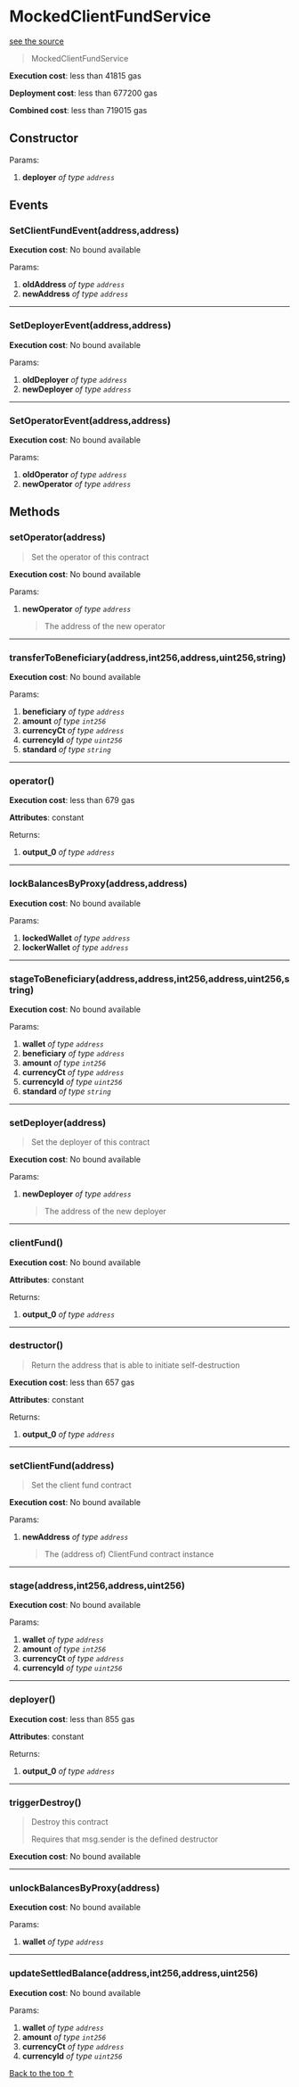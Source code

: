 # MockedClientFundService
[see the source](git+https://github.com/hubiinetwork/nahmii-contracts/tree/master/contracts/test/MockedClientFundService.sol)
> MockedClientFundService


**Execution cost**: less than 41815 gas

**Deployment cost**: less than 677200 gas

**Combined cost**: less than 719015 gas

## Constructor



Params:

1. **deployer** *of type `address`*

## Events
### SetClientFundEvent(address,address)


**Execution cost**: No bound available


Params:

1. **oldAddress** *of type `address`*
2. **newAddress** *of type `address`*

--- 
### SetDeployerEvent(address,address)


**Execution cost**: No bound available


Params:

1. **oldDeployer** *of type `address`*
2. **newDeployer** *of type `address`*

--- 
### SetOperatorEvent(address,address)


**Execution cost**: No bound available


Params:

1. **oldOperator** *of type `address`*
2. **newOperator** *of type `address`*


## Methods
### setOperator(address)
>
>Set the operator of this contract


**Execution cost**: No bound available


Params:

1. **newOperator** *of type `address`*

    > The address of the new operator



--- 
### transferToBeneficiary(address,int256,address,uint256,string)


**Execution cost**: No bound available


Params:

1. **beneficiary** *of type `address`*
2. **amount** *of type `int256`*
3. **currencyCt** *of type `address`*
4. **currencyId** *of type `uint256`*
5. **standard** *of type `string`*


--- 
### operator()


**Execution cost**: less than 679 gas

**Attributes**: constant



Returns:


1. **output_0** *of type `address`*

--- 
### lockBalancesByProxy(address,address)


**Execution cost**: No bound available


Params:

1. **lockedWallet** *of type `address`*
2. **lockerWallet** *of type `address`*


--- 
### stageToBeneficiary(address,address,int256,address,uint256,string)


**Execution cost**: No bound available


Params:

1. **wallet** *of type `address`*
2. **beneficiary** *of type `address`*
3. **amount** *of type `int256`*
4. **currencyCt** *of type `address`*
5. **currencyId** *of type `uint256`*
6. **standard** *of type `string`*


--- 
### setDeployer(address)
>
>Set the deployer of this contract


**Execution cost**: No bound available


Params:

1. **newDeployer** *of type `address`*

    > The address of the new deployer



--- 
### clientFund()


**Execution cost**: No bound available

**Attributes**: constant



Returns:


1. **output_0** *of type `address`*

--- 
### destructor()
>
>Return the address that is able to initiate self-destruction


**Execution cost**: less than 657 gas

**Attributes**: constant



Returns:


1. **output_0** *of type `address`*

--- 
### setClientFund(address)
>
>Set the client fund contract


**Execution cost**: No bound available


Params:

1. **newAddress** *of type `address`*

    > The (address of) ClientFund contract instance



--- 
### stage(address,int256,address,uint256)


**Execution cost**: No bound available


Params:

1. **wallet** *of type `address`*
2. **amount** *of type `int256`*
3. **currencyCt** *of type `address`*
4. **currencyId** *of type `uint256`*


--- 
### deployer()


**Execution cost**: less than 855 gas

**Attributes**: constant



Returns:


1. **output_0** *of type `address`*

--- 
### triggerDestroy()
>
>Destroy this contract
>
> Requires that msg.sender is the defined destructor


**Execution cost**: No bound available




--- 
### unlockBalancesByProxy(address)


**Execution cost**: No bound available


Params:

1. **wallet** *of type `address`*


--- 
### updateSettledBalance(address,int256,address,uint256)


**Execution cost**: No bound available


Params:

1. **wallet** *of type `address`*
2. **amount** *of type `int256`*
3. **currencyCt** *of type `address`*
4. **currencyId** *of type `uint256`*


[Back to the top ↑](#mockedclientfundservice)
